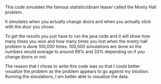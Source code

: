 This code simulates the famous statistics\brain teaser called the Monty Hall problem.

It simulates when you actually change doors and when you actually stick with the door you chose.

To get the results you just have to run the java code and it will show how many times you won and how many times you lost when the monty hall problem is done 100,000 times. 100,000 simulations are done so the numbers would average to around 66% and 33% depending on if you change doors or not.

The reason that I chose to write this code was so that I could better visualize the problem as the problem appears to go against my intuition. Running the simulations, I am better able to visualize the data.
